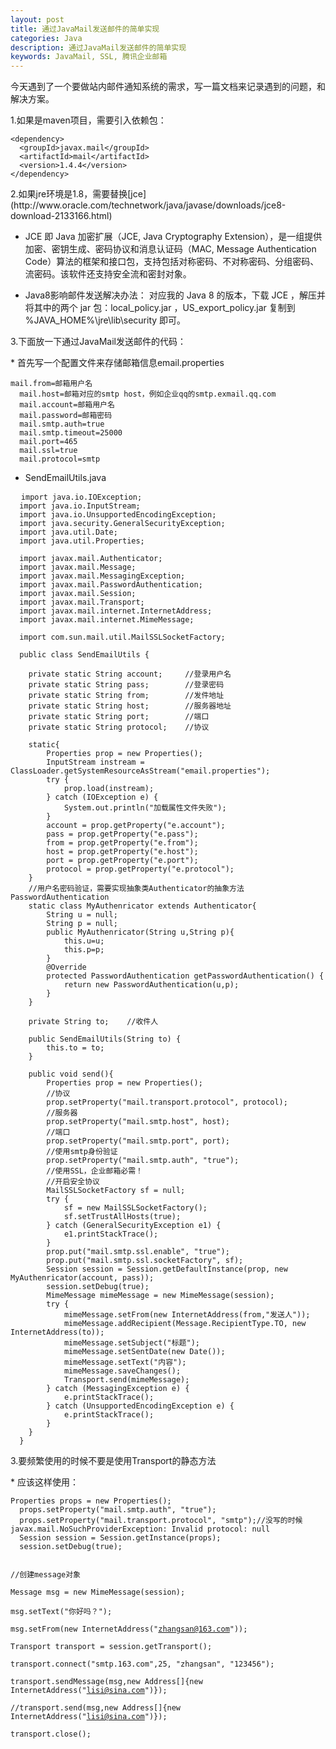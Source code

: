 ```yaml
---
layout: post
title: 通过JavaMail发送邮件的简单实现
categories: Java
description: 通过JavaMail发送邮件的简单实现
keywords: JavaMail, SSL, 腾讯企业邮箱
---
```

今天遇到了一个要做站内邮件通知系统的需求，写一篇文档来记录遇到的问题，和解决方案。

<p>1.如果是maven项目，需要引入依赖包：</p>

<pre><code>&lt;dependency&gt;  
  &lt;groupId&gt;javax.mail&lt;/groupId&gt;  
  &lt;artifactId&gt;mail&lt;/artifactId&gt;
  &lt;version&gt;1.4.4&lt;/version&gt;  
&lt;/dependency&gt;</code>
</pre>

<p>2.如果jre环境是1.8，需要替换[jce](http://www.oracle.com/technetwork/java/javase/downloads/jce8-download-2133166.html)</p>

* JCE 即 Java 加密扩展（JCE, Java Cryptography Extension），是一组提供加密、密钥生成、密码协议和消息认证码（MAC, Message Authentication Code）算法的框架和接口包，支持包括对称密码、不对称密码、分组密码、流密码。该软件还支持安全流和密封对象。

* Java8影响邮件发送解决办法：
对应我的 Java 8 的版本，下载 JCE ，解压并将其中的两个 jar 包：local_policy.jar ，US_export_policy.jar 复制到 %JAVA_HOME%\jre\lib\security 即可。

<p>3.下面放一下通过JavaMail发送邮件的代码：</p>
* 首先写一个配置文件来存储邮箱信息email.properties
<pre><code>mail.from=邮箱用户名
  mail.host=邮箱对应的smtp host，例如企业qq的smtp.exmail.qq.com
  mail.account=邮箱用户名
  mail.password=邮箱密码
  mail.smtp.auth=true
  mail.smtp.timeout=25000
  mail.port=465
  mail.ssl=true
  mail.protocol=smtp</code></pre>

* SendEmailUtils.java
<pre>
  <code>import java.io.IOException;
  import java.io.InputStream;
  import java.io.UnsupportedEncodingException;
  import java.security.GeneralSecurityException;
  import java.util.Date;
  import java.util.Properties;

  import javax.mail.Authenticator;
  import javax.mail.Message;
  import javax.mail.MessagingException;
  import javax.mail.PasswordAuthentication;
  import javax.mail.Session;
  import javax.mail.Transport;
  import javax.mail.internet.InternetAddress;
  import javax.mail.internet.MimeMessage;

  import com.sun.mail.util.MailSSLSocketFactory;

  public class SendEmailUtils {

    private static String account;     //登录用户名
    private static String pass;        //登录密码
    private static String from;        //发件地址
    private static String host;        //服务器地址
    private static String port;        //端口
    private static String protocol;    //协议

    static{
        Properties prop = new Properties();
        InputStream instream = ClassLoader.getSystemResourceAsStream("email.properties");
        try {
            prop.load(instream);
        } catch (IOException e) {
            System.out.println("加载属性文件失败");
        }
        account = prop.getProperty("e.account");
        pass = prop.getProperty("e.pass");
        from = prop.getProperty("e.from");
        host = prop.getProperty("e.host");
        port = prop.getProperty("e.port");
        protocol = prop.getProperty("e.protocol");
    }
    //用户名密码验证，需要实现抽象类Authenticator的抽象方法PasswordAuthentication
    static class MyAuthenricator extends Authenticator{  
        String u = null;  
        String p = null;  
        public MyAuthenricator(String u,String p){  
            this.u=u;  
            this.p=p;  
        }  
        @Override  
        protected PasswordAuthentication getPasswordAuthentication() {  
            return new PasswordAuthentication(u,p);  
        }  
    }

    private String to;    //收件人

    public SendEmailUtils(String to) {
        this.to = to;
    }

    public void send(){
        Properties prop = new Properties();
        //协议
        prop.setProperty("mail.transport.protocol", protocol);
        //服务器
        prop.setProperty("mail.smtp.host", host);
        //端口
        prop.setProperty("mail.smtp.port", port);
        //使用smtp身份验证
        prop.setProperty("mail.smtp.auth", "true");
        //使用SSL，企业邮箱必需！
        //开启安全协议
        MailSSLSocketFactory sf = null;
        try {
            sf = new MailSSLSocketFactory();
            sf.setTrustAllHosts(true);
        } catch (GeneralSecurityException e1) {
            e1.printStackTrace();
        }
        prop.put("mail.smtp.ssl.enable", "true");
        prop.put("mail.smtp.ssl.socketFactory", sf);
        Session session = Session.getDefaultInstance(prop, new MyAuthenricator(account, pass));
        session.setDebug(true);
        MimeMessage mimeMessage = new MimeMessage(session);
        try {
            mimeMessage.setFrom(new InternetAddress(from,"发送人"));
            mimeMessage.addRecipient(Message.RecipientType.TO, new InternetAddress(to));
            mimeMessage.setSubject("标题");
            mimeMessage.setSentDate(new Date());
            mimeMessage.setText("内容");
            mimeMessage.saveChanges();
            Transport.send(mimeMessage);
        } catch (MessagingException e) {
            e.printStackTrace();
        } catch (UnsupportedEncodingException e) {
            e.printStackTrace();
        }
    }
  }</code></pre>

<p>3.要频繁使用的时候不要是使用Transport的静态方法</p>
* 应该这样使用：
<pre><code>Properties props = new Properties();  
  props.setProperty("mail.smtp.auth", "true");  
  props.setProperty("mail.transport.protocol", "smtp");//没写的时候  javax.mail.NoSuchProviderException: Invalid protocol: null  
  Session session = Session.getInstance(props);  
  session.setDebug(true);  

  //创建message对象  
  Message msg = new MimeMessage(session);  
  msg.setText("你好吗？");  
  msg.setFrom(new InternetAddress("zhangsan@163.com"));  
  Transport transport = session.getTransport();  
  transport.connect("smtp.163.com",25, "zhangsan", "123456");  
  transport.sendMessage(msg,new Address[]{new InternetAddress("lisi@sina.com")});  
  //transport.send(msg,new Address[]{new InternetAddress("lisi@sina.com")});  
  transport.close();  </code></pre>
